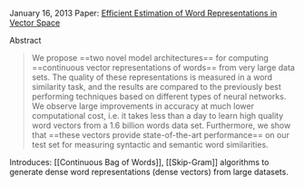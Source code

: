 January 16, 2013
Paper: [Efficient Estimation of Word Representations in Vector Space](https://arxiv.org/abs/1301.3781)

Abstract
> We propose ==two novel model architectures== for computing ==continuous vector representations of words== from very large data sets. The quality of these representations is measured in a word similarity task, and the results are compared to the previously best performing techniques based on different types of neural networks. We observe large improvements in accuracy at much lower computational cost, i.e. it takes less than a day to learn high quality word vectors from a 1.6 billion words data set. Furthermore, we show that ==these vectors provide state-of-the-art performance== on our test set for measuring syntactic and semantic word similarities.

Introduces: [[Continuous Bag of Words]], [[Skip-Gram]] algorithms to generate dense word representations (dense vectors) from large datasets.